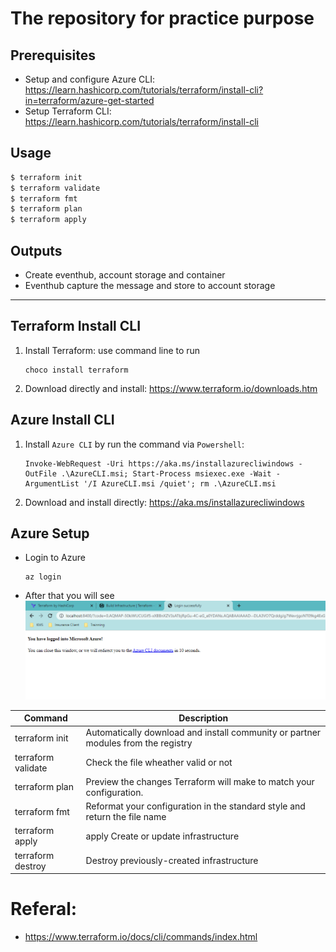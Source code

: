 # The repository for practice purpose
## Prerequisites
-  Setup and configure Azure CLI: https://learn.hashicorp.com/tutorials/terraform/install-cli?in=terraform/azure-get-started
-  Setup Terraform CLI: https://learn.hashicorp.com/tutorials/terraform/install-cli
## Usage
```bash
$ terraform init
$ terraform validate
$ terraform fmt
$ terraform plan
$ terraform apply
```
## Outputs
- Create eventhub, account storage and container
- Eventhub capture the message and store to account storage


--------------------------
## Terraform Install CLI
1. Install Terraform: use command line to run  
    ``` 
    choco install terraform
    ```
2. Download directly and install: https://www.terraform.io/downloads.htm

## Azure Install CLI
1. Install `Azure CLI` by run the command via `Powershell`:
    ``` 
    Invoke-WebRequest -Uri https://aka.ms/installazurecliwindows -OutFile .\AzureCLI.msi; Start-Process msiexec.exe -Wait -ArgumentList '/I AzureCLI.msi /quiet'; rm .\AzureCLI.msi 
    ```
2. Download and install directly: https://aka.ms/installazurecliwindows
##  Azure Setup
- Login to Azure
    ```
    az login
    ```
-  After that you will see
    ![alt text](resource/login_success.png "Title")

| Command | Description  |
|---|---|
| terraform init     | Automatically download and install community or partner modules from the registry  |
| terraform validate | Check the file wheather valid or not  |
| terraform plan     | Preview the changes Terraform will make to match your configuration.  |
| terraform fmt      | Reformat your configuration in the standard style and return the file name  |
| terraform apply    | apply         Create or update infrastructure  |
| terraform destroy  |         Destroy previously-created infrastructure |

# Referal:
-  https://www.terraform.io/docs/cli/commands/index.html
